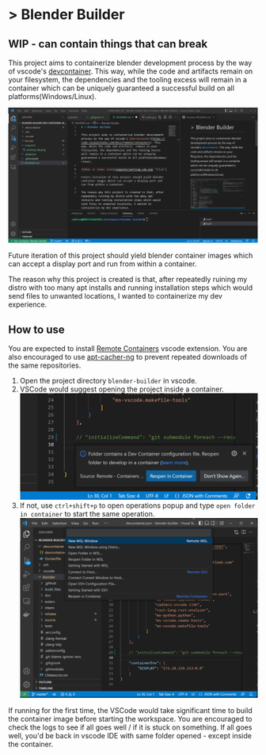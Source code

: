 # > Blender Builder

## WIP - can contain things that can break

This project aims to containerize blender development process by the way of vscode's [devcontainer](https://code.visualstudio.com/docs/remote/containers). This way, while the code and artifacts  remain on your filesystem, the dependencies and the tooling excess will remain in a container which can be uniquely guaranteed a successful build on all platforms(Windows/Linux). 

![What it looks like](snapshot/working-ide.png "Blender development inside a container")

Future iteration of this project should yield blender container images which can accept a display port and run from within a container.

The reason why this project is created is that, after repeatedly ruining my distro with too many apt installs and running installation steps which would send files to unwanted locations, I wanted to containerize my dev experience.

## How to use
You are expected to install [Remote Containers](https://marketplace.visualstudio.com/items?itemName=ms-vscode-remote.remote-containers) vscode extension. You are also encouraged to use [apt-cacher-ng](https://hub.docker.com/r/sameersbn/apt-cacher-ng) to prevent repeated downloads of the same repositories. 

1. Open the project directory `blender-builder` in vscode. 
2. VSCode would suggest opening the project inside a container. ![VSCode suggestion to open inside container](snapshot/remote-container-suggestion.png "Remote container suggestion")
3. If not, use `ctrl+shift+p` to open operations popup and type `open folder in container` to start the same operation. ![Invoke remote container manually](snapshot/remote-container-invoke.png "Remote container invoke")


If running for the first time, the VSCode would take significant time to build the container image before starting the workspace. You are encouraged to check the logs to see if all goes well / if it is stuck on something. If all goes well, you'd be back in vscode IDE with same folder opened - except inside the container.